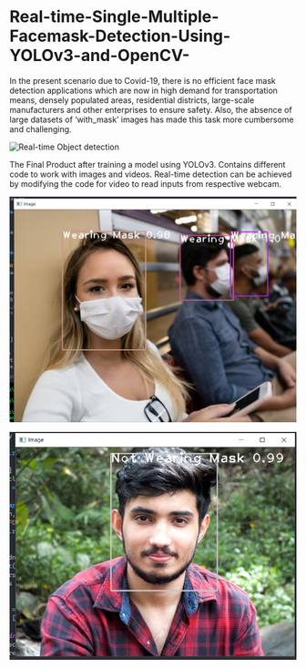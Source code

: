 # Real-time-Single-Multiple-Facemask-Detection-Using-YOLOv3-and-OpenCV-

In the present scenario due to Covid-19, there is no efficient face mask detection applications which are now in high demand for transportation means, densely populated areas, residential districts, large-scale manufacturers and other enterprises to ensure safety. Also, the absence of large datasets of ‘with_mask’ images has made this task more cumbersome and challenging.

![Real-time Object detection](https://github.com/jans-johnson/Real-time-Single-Multiple-Facemask-Detection-Using-YOLOv3-and-OpenCV-/blob/main/Readme_images/demo.gif)

The Final Product after training a model using YOLOv3. Contains different code to work with images and videos. Real-time detection can be achieved by modifying the code for video to read inputs from respective webcam.

![masked](https://github.com/jans-johnson/Real-time-Single-Multiple-Facemask-Detection-Using-YOLOv3-and-OpenCV-/blob/main/Readme_images/Screenshot%20(59).png)

![no mask](https://github.com/jans-johnson/Real-time-Single-Multiple-Facemask-Detection-Using-YOLOv3-and-OpenCV-/blob/main/Readme_images/nomask.png)

